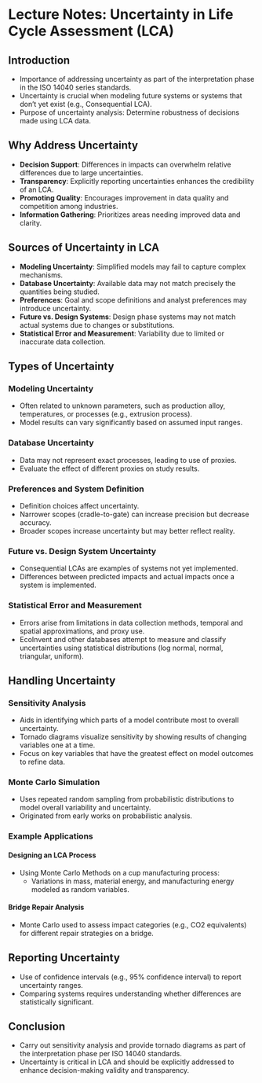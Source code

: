 # Lecture Notes: Uncertainty in Life Cycle Assessment (LCA)

## Introduction
- Importance of addressing uncertainty as part of the interpretation phase in the ISO 14040 series standards.
- Uncertainty is crucial when modeling future systems or systems that don’t yet exist (e.g., Consequential LCA).
- Purpose of uncertainty analysis: Determine robustness of decisions made using LCA data.

## Why Address Uncertainty
- **Decision Support**: Differences in impacts can overwhelm relative differences due to large uncertainties.
- **Transparency**: Explicitly reporting uncertainties enhances the credibility of an LCA.
- **Promoting Quality**: Encourages improvement in data quality and competition among industries.
- **Information Gathering**: Prioritizes areas needing improved data and clarity.

## Sources of Uncertainty in LCA
- **Modeling Uncertainty**: Simplified models may fail to capture complex mechanisms.
- **Database Uncertainty**: Available data may not match precisely the quantities being studied.
- **Preferences**: Goal and scope definitions and analyst preferences may introduce uncertainty.
- **Future vs. Design Systems**: Design phase systems may not match actual systems due to changes or substitutions.
- **Statistical Error and Measurement**: Variability due to limited or inaccurate data collection.

## Types of Uncertainty
### Modeling Uncertainty
- Often related to unknown parameters, such as production alloy, temperatures, or processes (e.g., extrusion process).
- Model results can vary significantly based on assumed input ranges.

### Database Uncertainty
- Data may not represent exact processes, leading to use of proxies.
- Evaluate the effect of different proxies on study results.

### Preferences and System Definition
- Definition choices affect uncertainty.
- Narrower scopes (cradle-to-gate) can increase precision but decrease accuracy.
- Broader scopes increase uncertainty but may better reflect reality.

### Future vs. Design System Uncertainty
- Consequential LCAs are examples of systems not yet implemented.
- Differences between predicted impacts and actual impacts once a system is implemented.

### Statistical Error and Measurement
- Errors arise from limitations in data collection methods, temporal and spatial approximations, and proxy use.
- EcoInvent and other databases attempt to measure and classify uncertainties using statistical distributions (log normal, normal, triangular, uniform).

## Handling Uncertainty
### Sensitivity Analysis
- Aids in identifying which parts of a model contribute most to overall uncertainty.
- Tornado diagrams visualize sensitivity by showing results of changing variables one at a time.
- Focus on key variables that have the greatest effect on model outcomes to refine data.

### Monte Carlo Simulation
- Uses repeated random sampling from probabilistic distributions to model overall variability and uncertainty.
- Originated from early works on probabilistic analysis.
  
### Example Applications
#### Designing an LCA Process
- Using Monte Carlo Methods on a cup manufacturing process:
  - Variations in mass, material energy, and manufacturing energy modeled as random variables.
  
#### Bridge Repair Analysis
- Monte Carlo used to assess impact categories (e.g., CO2 equivalents) for different repair strategies on a bridge.

## Reporting Uncertainty
- Use of confidence intervals (e.g., 95% confidence interval) to report uncertainty ranges.
- Comparing systems requires understanding whether differences are statistically significant.

## Conclusion
- Carry out sensitivity analysis and provide tornado diagrams as part of the interpretation phase per ISO 14040 standards.
- Uncertainty is critical in LCA and should be explicitly addressed to enhance decision-making validity and transparency.